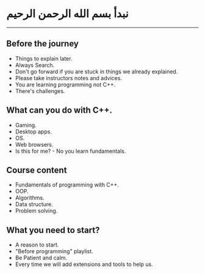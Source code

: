 # نبدأ بسم الله الرحمن الرحيم
---

## Before the journey
* Things to explain later.
* Always Search.
* Don't go forward if you are stuck in things we already explained.
* Please take instructors notes and advices.
* You are learning programming not C++.
* There's challenges.

## What can you do with C++.
* Gaming.
* Desktop apps.
* OS.
* Web browsers.
* Is this for me? - No you learn fundamentals.

## Course content
* Fundamentals of programming with C++.
* OOP.
* Algorithms.
* Data structure.
* Problem solving.

## What you need to start?
* A reason to start.
* "Before programming" playlist.
* Be Patient and calm.
* Every time we will add extensions and tools to help us.
